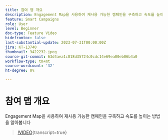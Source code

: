 ```yaml
---
title: 참여 맵 개요
description: Engagement Map을 사용하여 재사용 가능한 캠페인을 구축하고 속도를 높이는 방법을 알아봅니다
feature: Smart Campaigns
role: User
level: Beginner
doc-type: Feature Video
hidefromtoc: false
last-substantial-update: 2023-07-31T00:00:00Z
jira: KT-13740
thumbnail: 3422232.jpeg
source-git-commit: 63d4aea1c818d35724c0cdc14e69ea00eb06b4a0
workflow-type: tm+mt
source-wordcount: '32'
ht-degree: 0%

---
```



# 참여 맵 개요

Engagement Map을 사용하여 재사용 가능한 캠페인을 구축하고 속도를 높이는 방법을 알아봅니다

>[!VIDEO](https://video.tv.adobe.com/v/3422232/?learn=on){transcript=true}
